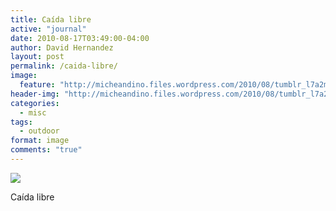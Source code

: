 ```yaml
---
title: Caída libre
active: "journal"
date: 2010-08-17T03:49:00-04:00
author: David Hernandez
layout: post
permalink: /caida-libre/
image:
  feature: "http://micheandino.files.wordpress.com/2010/08/tumblr_l7a2mnzoec1qzqummo1_r1_1280.png"
header-img: "http://micheandino.files.wordpress.com/2010/08/tumblr_l7a2mnzoec1qzqummo1_r1_1280.png"
categories:
  - misc
tags:
  - outdoor
format: image
comments: "true"
---
```

<a href="http://micheandino.files.wordpress.com/2010/08/tumblr_l7a2mnzoec1qzqummo1_r1_1280.png" class="popup"  title="Caída libre" data-caption="© 2010 by David Hernández">
<img src="http://micheandino.files.wordpress.com/2010/08/tumblr_l7a2mnzoec1qzqummo1_r1_1280.png"></a>

Caída libre
